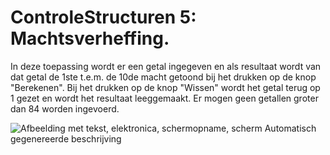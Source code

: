 # ControleStructuren 5: Machtsverheffing.

In deze toepassing wordt er een getal ingegeven en als resultaat wordt
van dat getal de 1ste t.e.m. de 10de macht getoond bij het drukken
op de knop "Berekenen". Bij het drukken op de knop "Wissen" wordt het
getal terug op 1 gezet en wordt het resultaat leeggemaakt. Er mogen geen
getallen groter dan 84 worden ingevoerd.

![Afbeelding met tekst, elektronica, schermopname, scherm Automatisch
gegenereerde
beschrijving](./media/image1.png)
